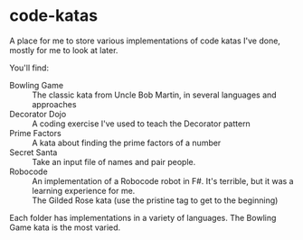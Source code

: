 # code-katas

A place for me to store various implementations of code katas I've done, mostly for me to look at later.

You'll find:

<dl>
<dt>Bowling Game
<dd>The classic kata from Uncle Bob Martin, in several languages and approaches
<dt>Decorator Dojo
<dd>A coding exercise I've used to teach the Decorator pattern
<dt>Prime Factors
<dd>A kata about finding the prime factors of a number
<dt>Secret Santa
<dd>Take an input file of names and pair people.
<dt>Robocode
<dd>An implementation of a Robocode robot in F#. It's terrible, but it was a learning experience for me.
<dd>The Gilded Rose kata (use the pristine tag to get to the beginning)
</dl>

Each folder has implementations in a variety of languages. The Bowling Game kata is the most varied.
